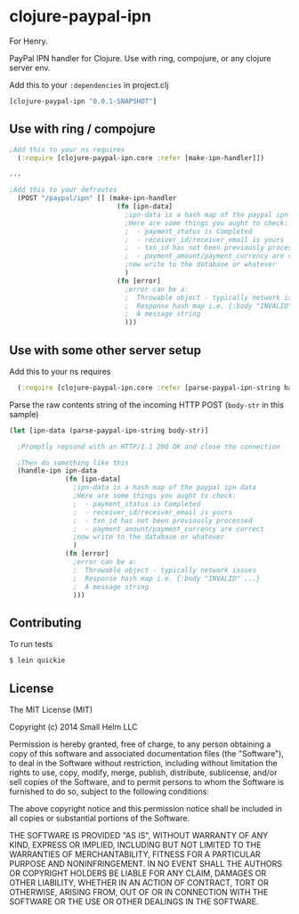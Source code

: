 clojure-paypal-ipn
==================

For Henry.

PayPal IPN handler for Clojure. Use with ring, compojure, or any clojure server env.

Add this to your `:dependencies` in project.clj
```clojure
[clojure-paypal-ipn "0.0.1-SNAPSHOT"]
```

Use with ring / compojure
-------------------------
```clojure
;Add this to your ns requires
  (:require [clojure-paypal-ipn.core :refer [make-ipn-handler]])

...

;Add this to your defroutes
  (POST "/paypal/ipn" [] (make-ipn-handler
                           (fn [ipn-data]
                             ;ipn-data is a hash map of the paypal ipn data
                             ;Here are some things you aught to check:
                             ;  - payment_status is Completed
                             ;  - receiver_id/receiver_email is yours
                             ;  - txn_id has not been previously processed
                             ;  - payment_amount/payment_currency are correct
                             ;now write to the database or whatever
                             )
                           (fn [error]
                             ;error can be a:
                             ;  Throwable object - typically network issues
                             ;  Response hash map i.e. {:body "INVALID" ...}
                             ;  A message string
                             )))
```

Use with some other server setup
--------------------------------
Add this to your ns requires
```clojure
  (:require [clojure-paypal-ipn.core :refer [parse-paypal-ipn-string handle-ipn]])
```
Parse the raw contents string of the incoming HTTP POST (`body-str` in this sample)
```clojure
(let [ipn-data (parse-paypal-ipn-string body-str)]

  ;Promptly repsond with an HTTP/1.1 200 OK and close the connection

  ;Then do something like this
  (handle-ipn ipn-data
              (fn [ipn-data]
                ;ipn-data is a hash map of the paypal ipn data
                ;Here are some things you aught to check:
                ;  - payment_status is Completed
                ;  - receiver_id/receiver_email is yours
                ;  - txn_id has not been previously processed
                ;  - payment_amount/payment_currency are correct
                ;now write to the database or whatever
                )
              (fn [error]
                ;error can be a:
                ;  Throwable object - typically network issues
                ;  Response hash map i.e. {:body "INVALID" ...}
                ;  A message string
                )))
```

Contributing
------------
To run tests
```sh
$ lein quickie
```

License
-------
The MIT License (MIT)

Copyright (c) 2014 Small Helm LLC

Permission is hereby granted, free of charge, to any person obtaining a copy
of this software and associated documentation files (the "Software"), to deal
in the Software without restriction, including without limitation the rights
to use, copy, modify, merge, publish, distribute, sublicense, and/or sell
copies of the Software, and to permit persons to whom the Software is
furnished to do so, subject to the following conditions:

The above copyright notice and this permission notice shall be included in all
copies or substantial portions of the Software.

THE SOFTWARE IS PROVIDED "AS IS", WITHOUT WARRANTY OF ANY KIND, EXPRESS OR
IMPLIED, INCLUDING BUT NOT LIMITED TO THE WARRANTIES OF MERCHANTABILITY,
FITNESS FOR A PARTICULAR PURPOSE AND NONINFRINGEMENT. IN NO EVENT SHALL THE
AUTHORS OR COPYRIGHT HOLDERS BE LIABLE FOR ANY CLAIM, DAMAGES OR OTHER
LIABILITY, WHETHER IN AN ACTION OF CONTRACT, TORT OR OTHERWISE, ARISING FROM,
OUT OF OR IN CONNECTION WITH THE SOFTWARE OR THE USE OR OTHER DEALINGS IN THE
SOFTWARE.
